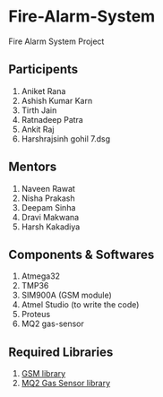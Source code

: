 # Fire-Alarm-System
Fire Alarm System Project

## Participents
1. Aniket Rana
2. Ashish Kumar Karn
3. Tirth Jain
4. Ratnadeep Patra
5. Ankit Raj
6. Harshrajsinh gohil
7.dsg

## Mentors
1. Naveen Rawat
2. Nisha Prakash
3. Deepam Sinha
4. Dravi Makwana
5. Harsh Kakadiya

## Components & Softwares
1. Atmega32
2. TMP36
3. SIM900A (GSM module)
4. Atmel Studio (to write the code)
5. Proteus
6. MQ2 gas-sensor

## Required Libraries
1. [GSM library](https://drive.google.com/uc?export=download&id=0B7JBaVsUuW-rallJMkFYWDFfa0U)
2. [MQ2 Gas Sensor library](https://www.youtube.com/redirect?event=video_description&redir_token=QUFFLUhqbHlPY1RCVVZYLWJIdUw5aXJub1NYNVZzdTlzQXxBQ3Jtc0tuQ041cE1EYm9BbHNHbkZrSUJpUnRvM19VRWxqaVZrMkNKZXlSWXE4eEFLSEdhU1g3U3NXeXJRQ3ZCYlhVM3NyTW12RnZpOVo0eEFXS2x1dzdkU2FEV3RrVUVvY0hSN0dRZkc3SmFCUmNJWktTMHRrcw&q=https%3A%2F%2Fsirboatengonline.com%2Fwp-content%2Fuploads%2F2019%2F12%2FGas-Sensor-Proteus-Library.zip)

